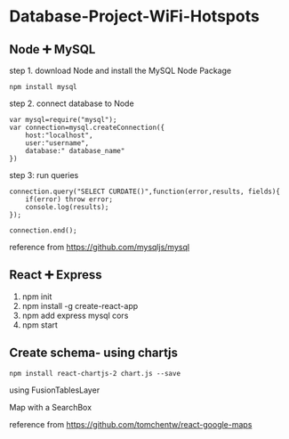 # Database-Project-WiFi-Hotspots

## Node :heavy_plus_sign: MySQL

step 1. download Node and install the MySQL Node Package

```
npm install mysql
```

step 2. connect database to Node

```
var mysql=require("mysql");
var connection=mysql.createConnection({
    host:"localhost",
    user:"username",
    database:" database_name"
})
```
step 3: run queries
```
connection.query("SELECT CURDATE()",function(error,results, fields){
    if(error) throw error;
    console.log(results);
});

connection.end();
```
reference from https://github.com/mysqljs/mysql

## React :heavy_plus_sign: Express
1. npm init
2. npm install -g create-react-app
3. npm add express mysql cors 
4. npm start


## Create schema- using chartjs
```
npm install react-chartjs-2 chart.js --save
```


using FusionTablesLayer

Map with a SearchBox

reference from https://github.com/tomchentw/react-google-maps


